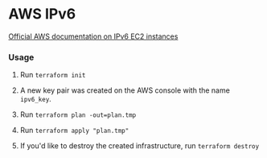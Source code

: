 AWS IPv6
====


[Official AWS documentation on IPv6 EC2 instances](https://docs.aws.amazon.com/AmazonVPC/latest/UserGuide/vpc-subnets-commands-example-ipv6.html)

### Usage

1. Run `terraform init`

2. A new key pair was created on the AWS console with the name `ipv6_key`.

3. Run `terraform plan -out=plan.tmp`

4. Run `terraform apply "plan.tmp"`

5. If you'd like to destroy the created infrastructure, run `terraform destroy`
